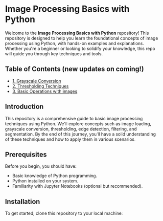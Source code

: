 # Image Processing Basics with Python

Welcome to the **Image Processing Basics with Python** repository! This repository is designed to help you learn the foundational concepts of image processing using Python, with hands-on examples and explanations. Whether you're a beginner or looking to solidify your knowledge, this repo will guide you through key techniques and tools.

## Table of Contents (new updates on coming!)

  - [1. Grayscale Conversion](#1-grayscale-conversion)
  - [2. Thresholding Techniques](#2-thresholding-techniques)
  - [3. Basic Operations with images](#3-Operation-Images)


## Introduction

This repository is a comprehensive guide to basic image processing techniques using Python. We'll explore concepts such as image loading, grayscale conversion, thresholding, edge detection, filtering, and segmentation. By the end of this journey, you'll have a solid understanding of these techniques and how to apply them in various scenarios.

## Prerequisites

Before you begin, you should have:

- Basic knowledge of Python programming.
- Python installed on your system.
- Familiarity with Jupyter Notebooks (optional but recommended).

## Installation

To get started, clone this repository to your local machine:
